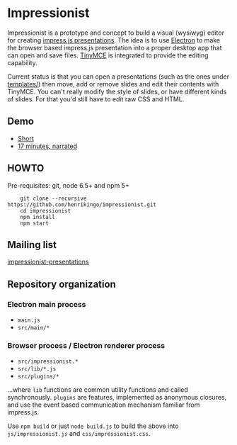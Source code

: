 # Impressionist

Impressionist is a prototype and concept to build a visual (wysiwyg) editor for creating 
[impress.js presentations](http://henrikingo.github.io/impress.js/examples/classic-slides/). 
The idea is to use [Electron](http://electron.atom.io/) to make the browser based
impress.js presentation into a proper desktop app that can open and save files. 
[TinyMCE](https://www.tinymce.com/docs/demo/inline/) is integrated to provide the editing
capability.

Current status is that you can open a presentations (such as the ones under
[templates/](https://github.com/henrikingo/impressionist-templates)) then move, add or remove slides and edit their contents with TinyMCE. You
can't really modify the style of slides, or have different kinds of slides. For that you'd still
have to edit raw CSS and HTML.

## Demo

* [Short](https://www.youtube.com/watch?v=OHG27IBeuHM)
* [17 minutes, narrated](https://www.youtube.com/watch?v=c07w0hsC4yQ)

## HOWTO

Pre-requisites: git, node 6.5+ and npm 5+

        git clone --recursive https://github.com/henrikingo/impressionist.git
        cd impressionist
        npm install
        npm start


## Mailing list

[impressionist-presentations](https://groups.google.com/forum/#!forum/impressionist-presentations)

## Repository organization

### Electron main process

* `main.js`
* `src/main/*`

### Browser process / Electron renderer process

* `src/impressionist.*`
* `src/lib/*.js`
* `src/plugins/*`

...where `lib` functions are common utility functions and called synchronously. `plugins` are
features, implemented as anonymous closures, and use the event based communication
mechanism familiar from impress.js.

Use `npm build` or just `node build.js` to build the above into `js/impressionist.js` and
`css/impressionist.css`.
